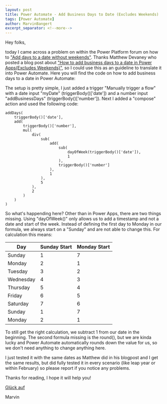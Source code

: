 ```yaml
---
layout: post
title: Power Automate - Add Business Days to Date (Excludes Weekends)
tags: [Power Automate]
author: MarvinBangert
excerpt_separator: <!--more-->
---
```


Hey folks,

today I came across a problem on within the Power Platform forum on how to ["Add days to a date without weekends"](https://powerusers.microsoft.com/t5/Building-Flows/Add-days-to-a-date-without-wekeends/m-p/1417222#M159360).
Thanks Matthew Devaney who posted a blog post about ["How to add business days to a date in Power Apps(Excludes Weekends)"](https://www.matthewdevaney.com/how-to-add-business-days-to-a-date-in-power-apps-excludes-weekends/), so I could use this as an guideline to translate it into Power Automate.
Here you will find the code on how to add business days to a date in Power Automate:
<!--more-->
The setup is pretty simple, I just added a trigger "Manually trigger a flow" with a date input "myDate" (triggerBody()['date']) and a number input "addBusinessDays" (triggerBody()['number']).
Next I added a "compose" action and used the following code:

```
addDays(
    triggerBody()['date'],
    add(
        triggerBody()['number'],
        mul(
            div(
                sub(
                    add(
                        sub(
                            dayOfWeek(triggerBody()['date']),
                            1
                        ),
                        triggerBody()['number']
                    ),
                    1
                ),
                5
            ),
            2
        )
    )
)
```

So what's happending here? Other than in Power Apps, there are two things missing. Using "dayOfWeek()" only allows us to add a timestamp and not a date and start of the week.
Instead of defining the first day to Monday in our formula, we always start on a "Sunday" and are not able to change this. For calculation this means:

| Day | Sunday Start | Monday Start |
|-----|--------------|--------------|
| Sunday | 1 | 7 |
| Monday | 2 | 1 |
| Tuesday | 3 | 2 |
| Wednesday | 4 | 3 |
| Thursday | 5 | 4 |
| Friday | 6 | 5 |
| Saturday | 7 | 6 |
| Sunday | 1 | 7 |
| Monday | 2 | 1 |

To still get the right calculation, we subtract 1 from our date in the beginning. The second formula missing is the round(), but we are kinda lucky and Power Automate automatically rounds down the value for us, so we don't need anything to change anything here.

I just tested it with the same dates as Matthew did in his blogpost and I get the same results, but did fully tested it in every scenario (like leap year or within February) so please report if you notice any problems.

Thanks for reading, I hope it will help you!

[Glück auf](https://en.wikipedia.org/wiki/Gl%C3%BCck_auf)

Marvin

